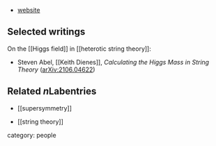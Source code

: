 
* [website](http://math.arizona.edu/~www-main-2003/people/profile.php?n=dienes)

## Selected writings

On the [[Higgs field]] in [[heterotic string theory]]:

* Steven Abel, [[Keith Dienes]],
*Calculating the Higgs Mass in String Theory* ([arXiv:2106.04622](https://arxiv.org/abs/2106.04622))



## Related $n$Labentries

* [[supersymmetry]]

* [[string theory]]

category: people